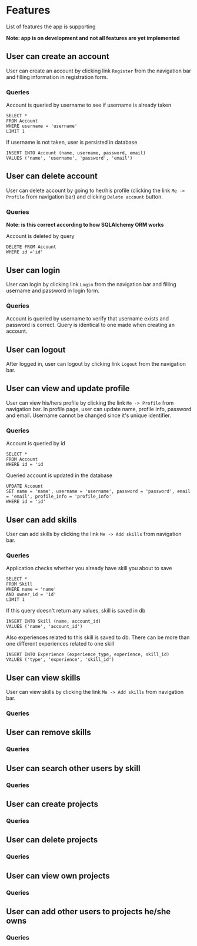 # Features

List of features the app is supporting

**Note: app is on development and not all features are yet implemented**

## User can create an account

User can create an account by clicking link `Register` from the navigation bar and filling information in registration form.

### Queries

Account is queried by username to see if username is already taken

    SELECT *
    FROM Account
    WHERE username = 'username'
    LIMIT 1

If username is not taken, user is persisted in database

    INSERT INTO Account (name, username, password, email)
    VALUES ('name', 'username', 'password', 'email')

## User can delete account

User can delete account by going to her/his profile (clicking the link `Me -> Profile` from navigation bar) and clicking `Delete account` button.

### Queries

**Note: is this correct according to how SQLAlchemy ORM works**

Account is deleted by query

    DELETE FROM Account
    WHERE id ='id'

## User can login

User can login by clicking link `Login` from the navigation bar and filling username and password in login form.

### Queries

Account is queried by username to verify that username exists and password is correct. Query is identical to one made when creating an account.

## User can logout

After logged in, user can logout by clicking link `Logout` from the navigation bar.

## User can view and update profile

User can view his/hers profile by clicking the link `Me -> Profile` from navigation bar. In profile page, user can update name, profile info, password and email. Username cannot be changed since it's unique identifier.

### Queries

Account is queried by id

    SELECT *
    FROM Account
    WHERE id = 'id

Queried account is updated in the database

    UPDATE Account
    SET name = 'name', username = 'username', password = 'password', email = 'email', profile_info = 'profile_info'
    WHERE id = 'id'

## User can add skills

User can add skills by clicking the link `Me -> Add skills` from navigation bar. 

### Queries

Application checks whether you already have skill you about to save

    SELECT *
    FROM Skill
    WHERE name = 'name'
    AND owner_id = 'id'
    LIMIT 1

If this query doesn't return any values, skill is saved in db

    INSERT INTO Skill (name, account_id)
    VALUES ('name', 'account_id')

Also experiences related to this skill is saved to db. There can be more than one different experiences related to one skill

    INSERT INTO Experience (experience_type, experience, skill_id)
    VALUES ('type', 'experience', 'skill_id')

## User can view skills

User can view skills by clicking the link `Me -> Add skills` from navigation bar. 

### Queries



## User can remove skills

### Queries

## User can search other users by skill

### Queries

## User can create projects

### Queries

## User can delete projects

### Queries

## User can view own projects

### Queries

## User can add other users to projects he/she owns

### Queries